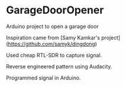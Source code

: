 # GarageDoorOpener
Arduino project to open a garage door

Inspiration came from [Samy Kamkar's project] (https://github.com/samyk/dingdong)

Used cheap RTL-SDR to capture signal.

Reverse engineered pattern using Audacity.

Programmed signal in Arduino.
